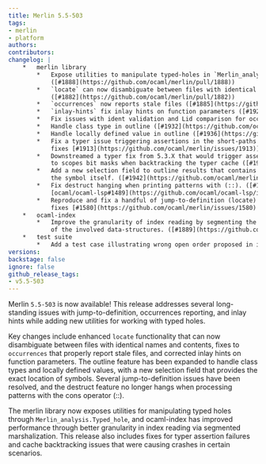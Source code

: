 ```yaml
---
title: Merlin 5.5-503
tags:
- merlin
- platform
authors:
contributors:
changelog: |
    *   merlin library
        *   Expose utilities to manipulate typed-holes in `Merlin_analysis.Typed_hole`  
            ([#1888](https://github.com/ocaml/merlin/pull/1888))
        *   `locate` can now disambiguate between files with identical names and contents  
            ([#1882](https://github.com/ocaml/merlin/pull/1882))
        *   `occurrences` now reports stale files ([#1885](https://github.com/ocaml/merlin/pull/1885))
        *   `inlay-hints` fix inlay hints on function parameters ([#1923](https://github.com/ocaml/merlin/pull/1923))
        *   Fix issues with ident validation and Lid comparison for occurrences ([#1924](https://github.com/ocaml/merlin/pull/1924))
        *   Handle class type in outline ([#1932](https://github.com/ocaml/merlin/pull/1932))
        *   Handle locally defined value in outline ([#1936](https://github.com/ocaml/merlin/pull/1936))
        *   Fix a typer issue triggering assertions in the short-paths graph ([#1935](https://github.com/ocaml/merlin/pull/1935),  
            fixes [#1913](https://github.com/ocaml/merlin/issues/1913))
        *   Downstreamed a typer fix from 5.3.X that would trigger assertions linked  
            to scopes bit masks when backtracking the typer cache ([#1935](https://github.com/ocaml/merlin/pull/1935))
        *   Add a new selection field to outline results that contains the location of  
            the symbol itself. ([#1942](https://github.com/ocaml/merlin/pull/1942))
        *   Fix destruct hanging when printing patterns with (::). ([#1944](https://github.com/ocaml/merlin/pull/1944), fixes  
            [ocaml/ocaml-lsp#1489](https://github.com/ocaml/ocaml-lsp/issues/1489))
        *   Reproduce and fix a handful of jump-to-definition (locate) issues ([#1930](https://github.com/ocaml/merlin/pull/1930),  
            fixes [#1580](https://github.com/ocaml/merlin/issues/1580) and [#1588](https://github.com/ocaml/merlin/issues/1588), workaround for [#1934](https://github.com/ocaml/merlin/issues/1934))
    *   ocaml-index
        *   Improve the granularity of index reading by segmenting the marshalization  
            of the involved data-structures. ([#1889](https://github.com/ocaml/merlin/pull/1889))
    *   test suite
        *   Add a test case illustrating wrong open order proposed in issue [#1900](https://github.com/ocaml/merlin/issues/1900). ([#1901](https://github.com/ocaml/merlin/pull/1901))
versions:
backstage: false
ignore: false
github_release_tags:
- v5.5-503
---
```


Merlin `5.5-503` is now available! This release addresses several long-standing issues with jump-to-definition, occurrences reporting, and inlay hints while adding new utilities for working with typed holes.

Key changes include enhanced `locate` functionality that can now disambiguate between files with identical names and contents, fixes to `occurrences` that properly report stale files, and corrected inlay hints on function parameters. The outline feature has been expanded to handle class types and locally defined values, with a new selection field that provides the exact location of symbols. Several jump-to-definition issues have been resolved, and the destruct feature no longer hangs when processing patterns with the cons operator (::).

The merlin library now exposes utilities for manipulating typed holes through `Merlin_analysis.Typed_hole`, and ocaml-index has improved performance through better granularity in index reading via segmented marshalization. This release also includes fixes for typer assertion failures and cache backtracking issues that were causing crashes in certain scenarios.